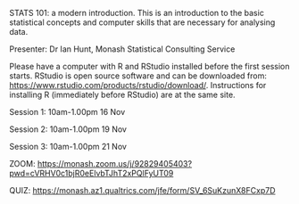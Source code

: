 STATS 101: a modern introduction. This is an introduction to the basic statistical concepts and computer skills that are necessary for analysing data. 

Presenter: Dr Ian Hunt, Monash Statistical Consulting Service 

Please have a computer with R and RStudio installed before the first session starts. RStudio is open source software and can be downloaded from:
https://www.rstudio.com/products/rstudio/download/. Instructions for installing R (immediately before RStudio) are at the same site.

Session 1: 10am-1.00pm 16 Nov

Session 2: 10am-1.00pm 19 Nov

Session 3: 10am-1.00pm 21 Nov

ZOOM: https://monash.zoom.us/j/92829405403?pwd=cVRHV0c1bjR0eElvbTJhT2xPQlFyUT09 

QUIZ: https://monash.az1.qualtrics.com/jfe/form/SV_6SuKzunX8FCxp7D

